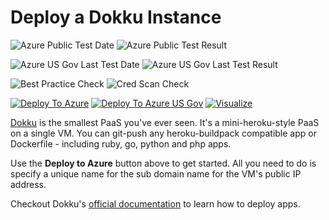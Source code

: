 # Deploy a Dokku Instance

![Azure Public Test Date](https://azurequickstartsservice.blob.core.windows.net/badges/dokku-vm/PublicLastTestDate.svg)
![Azure Public Test Result](https://azurequickstartsservice.blob.core.windows.net/badges/dokku-vm/PublicDeployment.svg)

![Azure US Gov Last Test Date](https://azurequickstartsservice.blob.core.windows.net/badges/dokku-vm/FairfaxLastTestDate.svg)
![Azure US Gov Last Test Result](https://azurequickstartsservice.blob.core.windows.net/badges/dokku-vm/FairfaxDeployment.svg)

![Best Practice Check](https://azurequickstartsservice.blob.core.windows.net/badges/dokku-vm/BestPracticeResult.svg)
![Cred Scan Check](https://azurequickstartsservice.blob.core.windows.net/badges/dokku-vm/CredScanResult.svg)

[![Deploy To Azure](https://raw.githubusercontent.com/fathym-it/azure-quickstart-templates/master/1-CONTRIBUTION-GUIDE/images/deploytoazure.svg?sanitize=true)](https://portal.azure.com/#create/Microsoft.Template/uri/https%3A%2F%2Fraw.githubusercontent.com%2Ffathym-it%2Fazure-quickstart-templates%2Fmaster%2Fdokku-vm%2Fazuredeploy.json)
[![Deploy To Azure US Gov](https://raw.githubusercontent.com/fathym-it/azure-quickstart-templates/master/1-CONTRIBUTION-GUIDE/images/deploytoazuregov.svg?sanitize=true)](https://portal.azure.us/#create/Microsoft.Template/uri/https%3A%2F%2Fraw.githubusercontent.com%2Ffathym-it%2Fazure-quickstart-templates%2Fmaster%2Fdokku-vm%2Fazuredeploy.json)
[![Visualize](https://raw.githubusercontent.com/fathym-it/azure-quickstart-templates/master/1-CONTRIBUTION-GUIDE/images/visualizebutton.svg?sanitize=true)](http://armviz.io/#/?load=https%3A%2F%2Fraw.githubusercontent.com%2Ffathym-it%2Fazure-quickstart-templates%2Fmaster%2Fdokku-vm%2Fazuredeploy.json)

[Dokku](http://progrium.viewdocs.io/dokku/) is the smallest PaaS you've ever seen. It's a mini-heroku-style PaaS on a single VM. You can git-push any heroku-buildpack compatible app or Dockerfile - including ruby, go, python and php apps. 

Use the **Deploy to Azure** button above to get started. All you need to do is specify a unique name for the sub domain name for the VM's public IP address.

Checkout Dokku's [official documentation](http://progrium.viewdocs.io/dokku/application-deployment/) to learn how to deploy apps.
